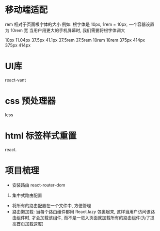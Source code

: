 # 移动端适配
rem 相对于页面根字体的大小
例如: 根字体是 10px, 1rem = 10px, 一个容器设置为 10rem 宽 当用户用更大的手机屏幕时, 我们需要将根字体调大

10px        11.04px     37.5px     41.1px 
37.5rem     37.5rem     10rem       10rem
375px       414px       375px       414px

# UI库
react-vant

# css 预处理器
less

# html 标签样式重置
react.

# 项目梳理
- 安装路由 react-router-dom
1. 集中式路由配置
- 将所有的路由配置在一个文件中, 方便管理
- 路由懒加载: 当每个路由组件都用 React.lazy 包裹起来, 这样当用户访问该路由组件时, 才会加载该组件, 而不是一进入页面就加载所有的路由组件(为了提高首页加载速度)
